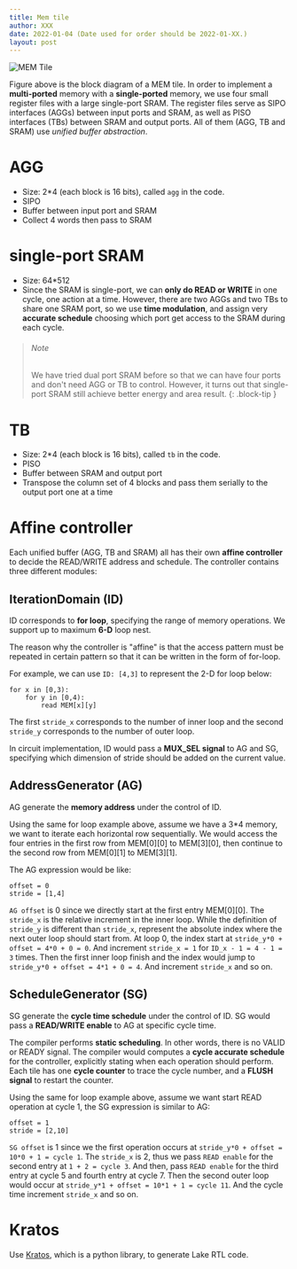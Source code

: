 ```yaml
---
title: Mem tile
author: XXX
date: 2022-01-04 (Date used for order should be 2022-01-XX.)
layout: post
---
```


![MEM Tile](/aha-wiki-page/assets/mem_tile.PNG)

Figure above is the block diagram of a MEM tile. In order to implement a **multi-ported** memory with a **single-ported** memory, we use four 
small register files with a large single-port SRAM. The register files serve as SIPO interfaces (AGGs) between input ports and SRAM, as well as PISO interfaces (TBs) between SRAM and output ports. All of them (AGG, TB and SRAM) use *unified buffer abstraction*. 

# AGG
  - Size: 2*4 (each block is 16 bits), called `agg` in the code.
  - SIPO
  - Buffer between input port and SRAM
  - Collect 4 words then pass to SRAM
  
# single-port SRAM
  - Size: 64*512 
  - Since the SRAM is single-port, we can **only do READ or WRITE** in one cycle, one action at a time. However, there are two AGGs and two TBs to share one SRAM port, so we use **time modulation**, and assign very **accurate schedule** choosing which port get access to the SRAM during each cycle.

> ###### Note
> 
> We have tried dual port SRAM before so that we can have four ports 
> and don't need AGG or TB to control. However, it turns out that 
> single-port SRAM still achieve better energy and area result. 
{: .block-tip }

# TB
  - Size: 2*4 (each block is 16 bits), called `tb` in the code.
  - PISO
  - Buffer between SRAM and output port
  - Transpose the column set of 4 blocks and pass them serially to the 
  output port one at a time


# Affine controller
Each unified buffer (AGG, TB and SRAM) all has their own **affine controller** to decide the READ/WRITE address and schedule.
The controller contains three different modules:

## IterationDomain (ID)
ID corresponds to **for loop**, specifying the range of memory operations. We support up to maximum **6-D** loop nest. 

The reason why the controller is "affine" is that the access pattern must be repeated in certain pattern so that it can be written in the form of for-loop.   

For example, we can use `ID: [4,3]` to represent the 2-D for loop below:

    for x in [0,3):
        for y in [0,4):
            read MEM[x][y]

The first `stride_x` corresponds to the number of inner loop and the second `stride_y` corresponds to the number of outer loop. 

In circuit implementation, ID would pass a **MUX_SEL signal** to AG and SG, specifying which dimension of stride should be added on the current value. 

  
## AddressGenerator (AG)
AG generate the **memory address** under the control of ID. 

Using the same for loop example above, assume we have a 3*4 memory, we want to iterate each horizontal row sequentially. We would access the four entries in the first row from MEM[0][0] to MEM[3][0], then continue to the second row from MEM[0][1] to MEM[3][1].

The AG expression would be like:

    offset = 0
    stride = [1,4]

`AG offset` is 0 since we directly start at the first entry MEM[0][0]. The `stride_x` is the relative increment in the inner loop. While the definition of `stride_y` is different than `stride_x`, represent the absolute index where the next outer loop should start from. At loop 0, the index start at `stride_y*0 + offset = 4*0 + 0 = 0`. And increment `stride_x = 1` for `ID_x - 1 = 4 - 1 = 3` times. Then the first inner loop finish and the index would jump to `stride_y*0 + offset = 4*1 + 0 = 4`. And increment `stride_x` and so on.


## ScheduleGenerator (SG)
SG generate the **cycle time schedule** under the control of ID. SG would pass a **READ/WRITE enable** to AG at specific cycle time. 

The compiler performs **static scheduling**. In other words, there is no VALID or READY signal. The compiler would computes a **cycle accurate schedule** for the controller, explicitly stating when each operation should perform. Each tile has one **cycle counter** to trace the cycle number, and a **FLUSH signal** to restart the counter.

Using the same for loop example above, assume we want start READ operation at cycle 1, the SG expression is similar to AG:

    offset = 1
    stride = [2,10]

`SG offset` is 1 since we the first operation occurs at `stride_y*0 + offset = 10*0 + 1 = cycle 1`. The `stride_x` is 2, thus we pass `READ enable` for the second entry at `1 + 2 = cycle 3`. And then, pass `READ enable` for the third entry at cycle 5 and fourth entry at cycle 7. Then the second outer loop would occur at `stride_y*1 + offset = 10*1 + 1 = cycle 11`. And the cycle time increment `stride_x` and so on. 


# Kratos
Use [Kratos](https://kratos-doc.readthedocs.io/en/latest/index.html), which is a python library, to generate Lake RTL code.











